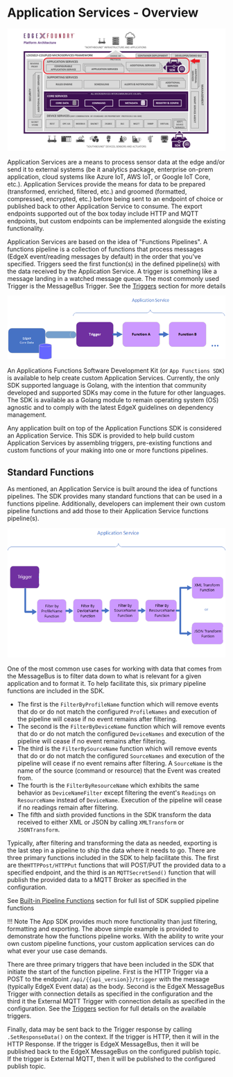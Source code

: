# Application Services - Overview

![image](ApplicationServices.png)

Application Services are a means to process sensor data at the edge and/or send it to external systems 
(be it analytics package, enterprise on-prem application, cloud systems like Azure IoT, AWS IoT, or Google IoT Core, etc.). 
Application Services provide the means for data to be prepared (transformed, enriched, filtered, etc.) and groomed 
(formatted, compressed, encrypted, etc.) before being sent to an endpoint of choice or published back to other 
Application Service to consume. The export endpoints supported out of the box today include HTTP and MQTT endpoints, 
but custom endpoints can be implemented alongside the existing functionality.

Application Services are based on the idea of "Functions Pipelines". A functions pipeline is a collection of functions 
that process messages (EdgeX event/reading messages by default) in the order that you've specified. Triggers seed the 
first function(s) in the defined pipeline(s) with the data received by the Application Service. A trigger is something like a message 
landing in a watched message queue. The most commonly used Trigger is the MessageBus Trigger. See the [Triggers](sdk/details/Triggers.md) section for more details

![image](TriggersFunctions.png)

An Applications Functions Software Development Kit (or `App Functions SDK`) is available to help create custom Application Services. 
Currently, the only SDK supported language is Golang, with the intention that community developed and supported SDKs may come in the 
future for other languages. The SDK is available as a Golang module to remain operating system (OS) agnostic and to comply with the
latest EdgeX guidelines on dependency management.

Any application built on top of the Application Functions SDK is considered an Application Service. This SDK is provided to 
help build custom Application Services by assembling triggers, pre-existing functions and custom functions of your making 
into one or more functions pipelines.

## Standard Functions

As mentioned, an Application Service is built around the idea of functions pipelines. The SDK provides many standard functions 
that can be used in a functions pipeline. Additionally, developers can implement their own custom pipeline functions and add those to 
their Application Service functions pipeline(s).

![image](SDKFunctions.png)

One of the most common use cases for working with data that comes from the MessageBus is to filter data down to what is 
relevant for a given application and to format it. To help facilitate this, six primary pipeline functions are included in the SDK. 

- The first is the `FilterByProfileName` function which will remove events that do or do not match the configured `ProfileNames` and execution of the pipeline will cease if no event remains after filtering.
- The second is the `FilterByDeviceName` function which will remove events that do or do not match the configured `DeviceNames` and execution of the pipeline will cease if no event remains after filtering.  
- The third is the `FilterBySourceName` function which will remove events that do or do not match the configured `SourceNames` and execution of the pipeline will cease if no event remains after filtering. A `SourceName` is the name of the source (command or resource) that the Event was created from. 
- The fourth is the `FilterByResourceName` which exhibits the same behavior as `DeviceNameFilter` except filtering the event's `Readings` on `ResourceName` instead of `DeviceName`. Execution of the pipeline will cease if no readings remain after filtering. 
- The fifth and sixth provided functions in the SDK transform the data received to either XML or JSON by calling `XMLTransform` or `JSONTransform`.

Typically, after filtering and transforming the data as needed, exporting is the last step in a pipeline to ship the data where it needs to go. There are three primary functions included in the SDK to help facilitate this. The first are the`HTTPPost/HTTPPut` functions that will POST/PUT the provided data to a specified endpoint, and the third is an `MQTTSecretSend()` function that will publish the provided data to a MQTT Broker as specified in the configuration.

See [Built-in Pipeline Functions](sdk/api/BuiltInPipelineFunctions.md) section for full list of SDK supplied pipeline functions 

!!! Note
    The App SDK provides much more functionality than just filtering, formatting and exporting. The above simple example is provided to demonstrate how the functions pipeline works. With the ability to write your own custom pipeline functions, your custom application services can do what ever your use case demands.

There are three primary triggers that have been included in the SDK that initiate the start of the function pipeline. First is the HTTP Trigger via a POST to the endpoint `/api/{{api_version}}/trigger` with the message (typically EdgeX Event data) as the body. Second is the EdgeX MessageBus Trigger with connection details as specified in the configuration and the third it the External MQTT Trigger with connection details as specified in the configuration. See the [Triggers](sdk/details/Triggers.md) section for full details on the available triggers.

Finally, data may be sent back to the Trigger response by calling `.SetResponseData()` on the context. If the trigger is HTTP, then it will in the HTTP Response. If the trigger is EdgeX MessageBus, then it will be published  back to the EdgeX MessageBus on the configured publish topic. If the trigger is External MQTT, then it will be published to the configured publish topic.

